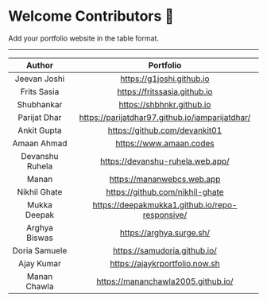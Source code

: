# Welcome Contributors 🙏
Add your portfolio website in the table format.

***

| Author | Portfolio |
| :---: | :---: |
| Jeevan Joshi | https://g1joshi.github.io |
| Frits Sasia | https://fritssasia.github.io |
| Shubhankar | https://shbhnkr.github.io |
| Parijat Dhar | https://parijatdhar97.github.io/iamparijatdhar/ |
| Ankit Gupta | https://github.com/devankit01 |
| Amaan Ahmad | https://www.amaan.codes |
| Devanshu Ruhela| https://devanshu-ruhela.web.app/ |
| Manan | https://mananwebcs.web.app |
| Nikhil Ghate | https://github.com/nikhil-ghate |
| Mukka Deepak | https://deepakmukka1.github.io/repo-responsive/ |
| Arghya Biswas | https://arghya.surge.sh/ |
| Doria Samuele | https://samudoria.github.io/ |
| Ajay Kumar | https://ajaykrportfolio.now.sh |
| Manan Chawla | https://mananchawla2005.github.io/ |
